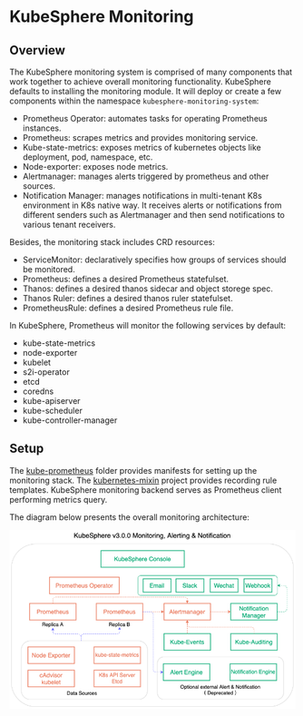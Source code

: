 # KubeSphere Monitoring

## Overview

The KubeSphere monitoring system is comprised of many components that work together to achieve overall monitoring functionality. KubeSphere defaults to installing the monitoring module. It will deploy or create a few components within the namespace `kubesphere-monitoring-system`:

- Prometheus Operator: automates tasks for operating Prometheus instances.
- Prometheus: scrapes metrics and provides monitoring service.
- Kube-state-metrics: exposes metrics of kubernetes objects like deployment, pod, namespace, etc.
- Node-exporter: exposes node metrics.
- Alertmanager: manages alerts triggered by prometheus and other sources.
- Notification Manager: manages notifications in multi-tenant K8s environment in K8s native way. It receives alerts or notifications from different senders such as Alertmanager and then send notifications to various tenant receivers. 

Besides, the monitoring stack includes CRD resources:

- ServiceMonitor: declaratively specifies how groups of services should be monitored.
- Prometheus: defines a desired Prometheus statefulset.
- Thanos: defines a desired thanos sidecar and object storege spec.
- Thanos Ruler: defines a desired thanos ruler statefulset.
- PrometheusRule: defines a desired Prometheus rule file.

In KubeSphere, Prometheus will monitor the following services by default:

- kube-state-metrics
- node-exporter
- kubelet
- s2i-operator
- etcd
- coredns
- kube-apiserver
- kube-scheduler
- kube-controller-manager

## Setup

The [kube-prometheus](https://github.com/kubesphere/kube-prometheus/tree/ks-v3.0) folder provides manifests for setting up the monitoring stack. The [kubernetes-mixin](https://github.com/kubesphere/kubernetes-mixin/blob/ks-v3.0) project provides recording rule templates. KubeSphere monitoring backend serves as Prometheus client performing metrics query.

The diagram below presents the overall monitoring architecture:

![Monitoring Arch](../images/kubeSphere-monitoring-architecture-v3.0.0.png)